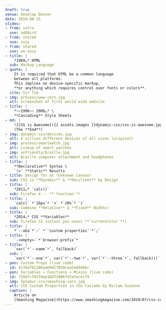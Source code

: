 ```yaml
---
draft: true
venue: Develop Denver
date: 2019-08-15
slides:
- from: intro
  use: oddbird
- from: shared
  use: susy
- from: shared
  use: no-susy
- title: |
    *1989…* HTML
  sub: Markup Language
- quote: |
    It is required that HTML be a common language
    between all platforms.
    This implies no device-specific markup,
    **or anything which requires control over fonts or colors**.
  cite: Sir Tim
- img: process/www-cern.jpg
  alt: Screenshot of first world wide website
- title: |
    *~~1996~~ 2000…* \
    **Cascading** Style Sheets
- md: |
    ![CSS is Awesome]({{ assets.images }}dynamic-css/css-is-awesome.jpg)
    (The **End**)
- img: dynamic-css/devices.jpg
  alt: A zillion different devices of all sizes (original)
- img: process/smartwatch.jpg
  alt: Lineup of smart watches
- img: unfriendly/braille.jpg
  alt: Braille computer attachment and headphones
- title: |
    **Declarative** Syntax \
    `!=` **Static** Results
- title: Design for an *Unknown Canvas*
  sub: CSS is **Dynamic** & **Resilient** by Design
- title: |
    *2011…* `calc()`
  sub: Firefox 4 -- **`function`**
- title: |
    `calc(` *`16px`* `+` *`20%`* `)`
  sub: Combine **Relative** & **Fixed** Widths!
- title: |
    *2014…* CSS **Variables**
  sub: Firefox 31 (unless you count **`currentColor`**)
- title: |
    *`--aka`*`:` *`'custom properties'`*`;`
- title: |
    `-<empty>-`*`browser-prefix`*
- title: |
    `var(`*`--name`*`, fallback)`
  sub: |
    `var(`*`--one`*`, var(`*`--two`*`, var(`*`--three`*`, fallback)))`
- pen: Custom Props (live code)
  id: 4139af81286aa69d17850cea2ad4d6bc
- pen: Variables » Functions » Mixins (live code)
  id: 7356fcf8374ae1bd73906fd7afece1f9
- img: dynamic-css/smashing-vars.jpg
  alt: CSS Custom Properties in the Cascade by Miriam Suzanne
  caption: |
    Article on
    [Smashing Magazine](https://www.smashingmagazine.com/2019/07/css-custom-properties-cascade/)
---
```

